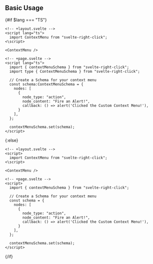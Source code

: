 <script>
 import { lang } from "../lang"; 
</script>

<section>

## Basic Usage

{#if $lang === "TS"}

```svelte
<!-- +layout.svelte -->
<script lang="ts">
  import ContextMenu from "svelte-right-click";
<\script>

<ContextMenu />
```

```svelte
<!-- +page.svelte -->
<script lang="ts">
  import { contextMenuSchema } from "svelte-right-click";
  import type { ContextMenuSchema } from "svelte-right-click";

  // Create a Schema for your context menu
  const schema:ContextMenuSchema = {
    nodes: [
      {
        node_type: "action",
        node_content: "Fire an Alert!",
        callback: () => alert('Clicked the Custom Context Menu!'),
      }
    ],
  };

  contextMenuSchema.set(schema);
</script>
```

{:else}

```svelte
<!-- +layout.svelte -->
<script>
  import ContextMenu from "svelte-right-click";
<\script>

<ContextMenu />
```

```svelte
<!-- +page.svelte -->
<script>
  import { contextMenuSchema } from "svelte-right-click";

  // Create a Schema for your context menu
  const schema = {
    nodes: [
      {
        node_type: "action",
        node_content: "Fire an Alert!",
        callback: () => alert('Clicked the Custom Context Menu!'),
      }
    ],
  };

  contextMenuSchema.set(schema);
</script>
```

{/if}

</section>
